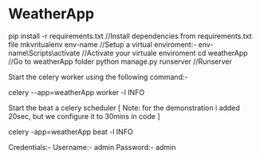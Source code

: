 # WeatherApp

pip install -r requirements.txt             //Install dependencies from requirements.txt file
mkvritualenv env-name                       //Setup a virtual enviroment:-
env-name\Scripts\activate                   //Activate your virtuale enviroment
cd weatherApp                               //Go to weatherApp folder
python manage.py runserver                  //Runserver

Start the celery worker using the following command:-

celery --app=weatherApp worker -l INFO

Start the beat a celery scheduler [ Note: for the demonstration i added 20sec, but we configure it to 30mins in code ] 

celery -app=weatherApp beat -l INFO


Credentials:-
  Username:- admin
  Password:- admin
